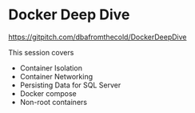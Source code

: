 # Docker Deep Dive

https://gitpitch.com/dbafromthecold/DockerDeepDive

This session covers
- Container Isolation
- Container Networking
- Persisting Data for SQL Server
- Docker compose
- Non-root containers
